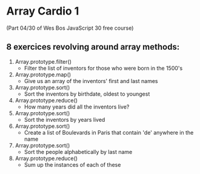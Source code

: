 # Array Cardio 1
(Part 04/30 of Wes Bos JavaScript 30 free course)

## 8 exercices revolving around array methods:

1. Array.prototype.filter()
    * Filter the list of inventors for those who were born in the 1500's
2. Array.prototype.map()
    * Give us an array of the inventors' first and last names
3. Array.prototype.sort()
    * Sort the inventors by birthdate, oldest to youngest
4. Array.prototype.reduce()
    * How many years did all the inventors live?
5. Array.prototype.sort()
    * Sort the inventors by years lived
6. Array.prototype.sort()
    * Create a list of Boulevards in Paris that contain 'de' anywhere in the name
7. Array.prototype.sort()
    * Sort the people alphabetically by last name
8. Array.prototype.reduce()
    * Sum up the instances of each of these